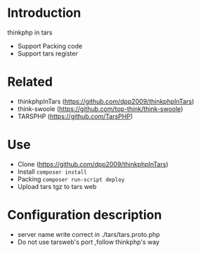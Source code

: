 
# Introduction
thinkphp in tars
* Support Packing code
* Support tars register

# Related

* thinkphpInTars (https://github.com/dpp2009/thinkphpInTars)
* think-swoole (https://github.com/top-think/think-swoole)   
* TARSPHP (https://github.com/TarsPHP)


# Use

* Clone (https://github.com/dpp2009/thinkphpInTars)
* Install `composer install`
* Packing `composer run-script deploy`
* Upload tars tgz to tars web

# Configuration description

* server name write correct in ./tars/tars.proto.php
* Do not use tarsweb's port ,follow thinkphp's way
